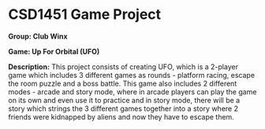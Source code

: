 # CSD1451 Game Project

**Group: Club Winx**

**Game: Up For Orbital (UFO)**

**Description:**
This project consists of creating UFO, which is a 2-player game which includes 3 different games as rounds - platform racing, escape the room puzzle and a boss battle. This game also includes 2 different modes - arcade and story mode, where in arcade players can play the game on its own and even use it to practice and in story mode, there will be a story which strings the 3 different games together into a story where 2 friends were kidnapped by aliens and now they have to escape them.
